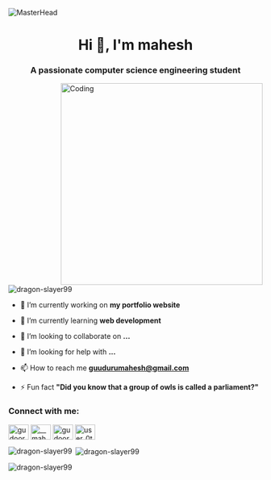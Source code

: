 ![MasterHead](https://repository-images.githubusercontent.com/588181932/e36ec678-7984-4cdd-8e4c-a3932772ff8e)
<h1 align="center">Hi 👋, I'm mahesh</h1>
<h3 align="center">A passionate computer science engineering student</h3>
<img align="right" alt="Coding" width="400" src="https://camo.githubusercontent.com/c24b86c234ef154ad8b0a621713ffda5e56e2b1190171a2b6ef2139621e71c14/68747470733a2f2f63646e2e686173686e6f64652e636f6d2f7265732f686173686e6f64652f696d6167652f75706c6f61642f76313639303033343935363534362f31303163313639342d376538372d343538652d616664352d6162363563343863343638652e676966">
<p align="left"> <img src="https://komarev.com/ghpvc/?username=dragon-slayer99&label=Profile%20views&color=0e75b6&style=flat" alt="dragon-slayer99" /> </p>

- 🔭 I’m currently working on **my portfolio website**

- 🌱 I’m currently learning **web development**

- 👯 I’m looking to collaborate on **...**

- 🤝 I’m looking for help with **...**

- 📫 How to reach me **guudurumahesh@gmail.com**

- ⚡ Fun fact **"Did you know that a group of owls is called a parliament?"**

<h3 align="left">Connect with me:</h3>
<p align="left">
<a href="https://stackoverflow.com/users/gudoorumahesh" target="blank"><img align="center" src="https://raw.githubusercontent.com/rahuldkjain/github-profile-readme-generator/master/src/images/icons/Social/stack-overflow.svg" alt="gudoorumahesh" height="30" width="40" /></a>
<a href="https://instagram.com/__mah__esh_" target="blank"><img align="center" src="https://raw.githubusercontent.com/rahuldkjain/github-profile-readme-generator/master/src/images/icons/Social/instagram.svg" alt="__mah__esh_" height="30" width="40" /></a>
<a href="https://www.leetcode.com/gudoorumahesh" target="blank"><img align="center" src="https://raw.githubusercontent.com/rahuldkjain/github-profile-readme-generator/master/src/images/icons/Social/leet-code.svg" alt="gudoorumahesh" height="30" width="40" /></a>
<a href="https://auth.geeksforgeeks.org/user/user_0t0g4qxlt30" target="blank"><img align="center" src="https://raw.githubusercontent.com/rahuldkjain/github-profile-readme-generator/master/src/images/icons/Social/geeks-for-geeks.svg" alt="user_0t0g4qxlt30" height="30" width="40" /></a>
</p>



<p><img align="left" src="https://github-readme-stats.vercel.app/api/top-langs?username=dragon-slayer99&show_icons=true&locale=en&layout=compact" alt="dragon-slayer99" /></p>

<p>&nbsp;<img align="center" src="https://github-readme-stats.vercel.app/api?username=dragon-slayer99&show_icons=true&locale=en" alt="dragon-slayer99" /></p>

<p><img align="center" src="https://github-readme-streak-stats.herokuapp.com/?user=dragon-slayer99&" alt="dragon-slayer99" /></p>

